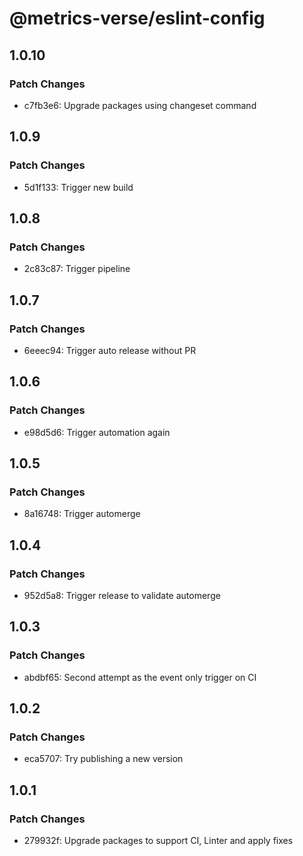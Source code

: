 # @metrics-verse/eslint-config

## 1.0.10

### Patch Changes

- c7fb3e6: Upgrade packages using changeset command

## 1.0.9

### Patch Changes

- 5d1f133: Trigger new build

## 1.0.8

### Patch Changes

- 2c83c87: Trigger pipeline

## 1.0.7

### Patch Changes

- 6eeec94: Trigger auto release without PR

## 1.0.6

### Patch Changes

- e98d5d6: Trigger automation again

## 1.0.5

### Patch Changes

- 8a16748: Trigger automerge

## 1.0.4

### Patch Changes

- 952d5a8: Trigger release to validate automerge

## 1.0.3

### Patch Changes

- abdbf65: Second attempt as the event only trigger on CI

## 1.0.2

### Patch Changes

- eca5707: Try publishing a new version

## 1.0.1

### Patch Changes

- 279932f: Upgrade packages to support CI, Linter and apply fixes
